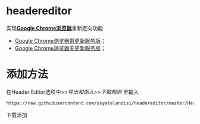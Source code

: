 # headereditor
实现[**Google Chrome浏览器**](https://www.google.com/chrome/browser/desktop/index.html)重新定向功能

* [Google Chrome浏览器带更新服务版](https://dream.ren/tool/chrome/)；
* [Google Chrome浏览器无更新服务版](https://api.i-meto.com/chrome)；

# 添加方法

在Header Editor选项中>>*导出和倒入*>>*下载规则* 里输入
```
https://raw.githubusercontent.com/ssyatelandisi/headereditor/master/HeaderEditor.json
```
下载添加
